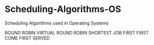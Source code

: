 # Scheduling-Algorithms-OS
Scheduling Algorithms used in Operating Systems

ROUND ROBIN
VIRTUAL ROUND ROBIN
SHORTEST JOB FIRST
FIRST COME FIRST SERVED

